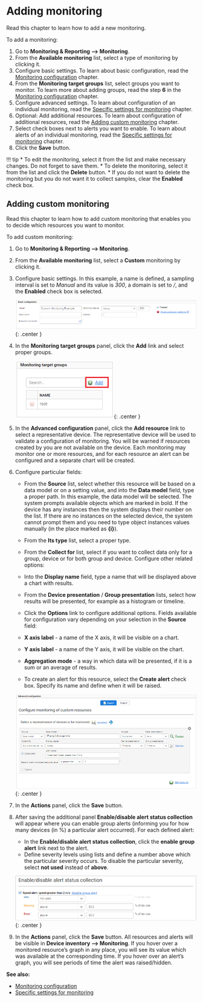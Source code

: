 # Adding monitoring

Read this chapter to learn how to add a new monitoring.

To add a monitoring:

1. Go to **Monitoring & Reporting —> Monitoring**.
2. From the **Available monitoring** list, select a type of monitoring by clicking it.
3. Configure basic settings. To learn about basic configuration, read the [Monitoring configuration](Monitoring_Configuration.html) chapter.
4. From the **Monitoring target groups** list, select groups you want to monitor. To learn more about adding groups, read the step **6** in the [Monitoring configuration](Monitoring_Configuration.html) chapter.
5. Configure advanced settings. To learn about configuration of an individual monitoring, read the [Specific settings for monitoring](Monitoring_Type_Specific_Settings.html) chapter.
6. Optional: Add additional resources. To learn about configuration of additional resources, read the [Adding custom monitoring](#adding-custom-monitoring) chapter.
7. Select check boxes next to alerts you want to enable. To learn about alerts of an individual monitoring, read the [Specific settings for monitoring](Monitoring_Type_Specific_Settings.html) chapter.
8. Click the **Save** button.

!!! tip
    * To edit the monitoring, select it from the list and make necessary changes. Do not forget to save them.
    * To delete the monitoring, select it from the list and click the **Delete** button.
    * If you do not want to delete the monitoring but you do not want it to collect samples, clear the **Enabled** check box.

## Adding custom monitoring

Read this chapter to learn how to add custom monitoring that enables you to decide which resources you want to monitor.

To add custom monitoring:

1. Go to **Monitoring & Reporting —> Monitoring**.
2. From the **Available monitoring** list, select a **Custom** monitoring by clicking it.
3. Configure basic settings. In this example, a name is defined, a sampling interval is set to *Manual* and its value is *300*, a domain is set to */*, and the **Enabled** check box is selected.

    ![Basic configuration](images/Custom_monitoring.png){: .center }

4. In the **Monitoring target groups** panel, click the **Add** link and select proper groups.

    ![Selecting groups](images/Custom_monitoring_groups.png){: .center }

5. In the **Advanced configuration** panel, click the **Add resource** link to select a representative device. The representative device will be used to validate a configuration of monitoring. You will be warned if resources created by you are not available on the device. Each monitoring may monitor one or more resources, and for each resource an alert can be configured and a separate chart will be created.
6. Configure particular fields:

    * From the **Source** list, select whether this resource will be based on a data model or on a setting value, and into the **Data model** field, type a proper path. In this example, the data model will be selected. The system prompts available objects which are marked in bold. If the device has any instances then the system displays their number on the list. If there are no instances on the selected device, the system cannot prompt them and you need to type object instances values manually (in the place marked as **{i}**).
    * From the **Its type** list, select a proper type.
    * From the **Collect for** list, select if you want to collect data only for a group, device or for both group and device. Configure other related options:

    * Into the **Display name** field, type a name that will be displayed above a chart with results.
    * From the **Device presentation** / **Group presentation** lists, select how results will be presented, for example as a histogram or timeline.
    * Click the **Options** link to configure additional options. Fields available for configuration vary depending on your selection in the **Source** field:

     * **X axis label** - a name of the X axis, it will be visible on a chart.
     * **Y axis label** - a name of the Y axis, it will be visible on the chart.
     * **Aggregation mode** - a way in which data will be presented, if it is a sum or an average of results.

     * To create an alert for this resource, select the **Create alert** check box. Specify its name and define when it will be raised.

    ![Configuring advanced settings](images/Custom_monitoring_configuration.png){: .center }

7. In the **Actions** panel, click the **Save** button.
8. After saving the additional panel **Enable/disable alert status collection** will appear where you can enable group alerts (informing you for how many devices (in %) a particular alert occurred). For each defined alert:

    * In the **Enable/disable alert status collection**, click the **enable group alert** link next to the alert.
    * Define severity levels using lists and define a number above which the particular severity occurs. To disable the particular severity, select **not used** instead of **above**.

    ![Enabling alerts](images/Custom_monitoring_alerts.png){: .center }


9. In the **Actions** panel, click the **Save** button. All resources and alerts will be visible in **Device inventory —> Monitoring**. If you hover over a monitored resource’s graph in any place, you will see its value which was available at the corresponding time. If you hover over an alert’s graph, you will see periods of time the alert was raised/hidden.


**See also:**

* [Monitoring configuration](Monitoring_Configuration.html)
* [Specific settings for monitoring](Monitoring_Type_Specific_Settings.html)
